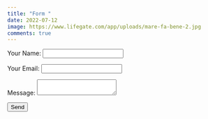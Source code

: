 ```yaml
---
title: "Form "
date: 2022-07-12
image: https://www.lifegate.com/app/uploads/mare-fa-bene-2.jpg
comments: true
---
```

<div>

<form name="contact" method="POST" data-netlify="true">
  <input type="hidden" name="subject" 
  value="Sales inquiry from mysitename.netlify.app" />
  <p>
    <label>Your Name: <input type="text" name="name" /></label>
  </p>
  <p>
    <label>Your Email: <input type="email" name="email" /></label>
  </p>
  <p>
    <label>Message: <textarea name="message"></textarea></label>
  </p>
  <p>
    <button type="submit">Send</button>
  </p>
</form>

</div>